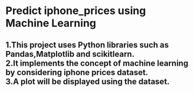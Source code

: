 <h1>Predict iphone_prices using Machine Learning</h1>
<h2>1.This project uses Python libraries such as Pandas,Matplotlib and scikitlearn.<br>
2.It implements the concept of machine learning by considering iphone prices dataset.<br>
3.A plot will be displayed using the dataset.</h2>

